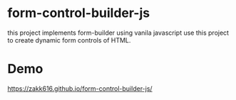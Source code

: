 # form-control-builder-js

this project implements form-builder using vanila javascript
use this project to create dynamic form controls of HTML.


# Demo
https://zakk616.github.io/form-control-builder-js/
